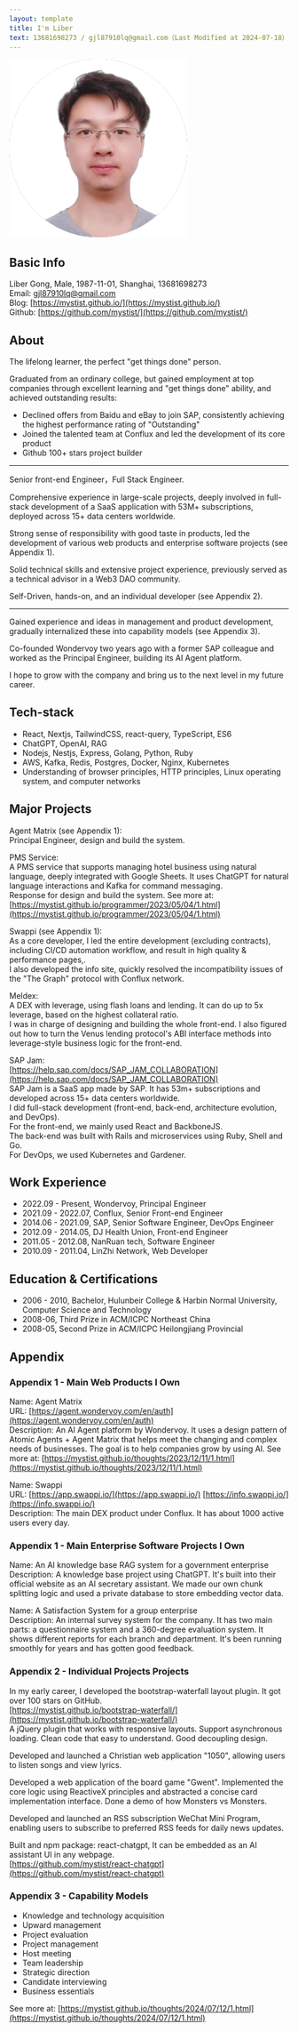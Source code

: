 ```yaml
---
layout: template
title: I'm Liber
text: 13681698273 / gjl87910lq@gmail.com（Last Modified at 2024-07-18）
---
```



<img src="/images/liber_cv_2.png" class="cv-image" />

## Basic Info

Liber Gong, Male, 1987-11-01, Shanghai, 13681698273  
Email: gjl87910lq@gmail.com  
Blog: [https://mystist.github.io/](https://mystist.github.io/)  
Github: [https://github.com/mystist/](https://github.com/mystist/)

## About

The lifelong learner, the perfect "get things done" person.

Graduated from an ordinary college, but gained employment at top companies through excellent learning and "get things done" ability, and achieved outstanding results:

- Declined offers from Baidu and eBay to join SAP, consistently achieving the highest performance rating of "Outstanding"
- Joined the talented team at Conflux and led the development of its core product
- Github 100+ stars project builder

---

Senior front-end Engineer，Full Stack Engineer.

Comprehensive experience in large-scale projects, deeply involved in full-stack development of a SaaS application with 53M+ subscriptions, deployed across 15+ data centers worldwide.

Strong sense of responsibility with good taste in products, led the development of various web products and enterprise software projects (see Appendix 1).

Solid technical skills and extensive project experience, previously served as a technical advisor in a Web3 DAO community.

Self-Driven, hands-on, and an individual developer (see Appendix 2).

---

Gained experience and ideas in management and product development, gradually internalized these into capability models (see Appendix 3).

Co-founded Wondervoy two years ago with a former SAP colleague and worked as the Principal Engineer, building its AI Agent platform.

I hope to grow with the company and bring us to the next level in my future career.

## Tech-stack

- React, Nextjs, TailwindCSS, react-query, TypeScript, ES6
- ChatGPT, OpenAI, RAG
- Nodejs, Nestjs, Express, Golang, Python, Ruby
- AWS, Kafka, Redis, Postgres, Docker, Nginx, Kubernetes
- Understanding of browser principles, HTTP principles, Linux operating system, and computer networks

## Major Projects

Agent Matrix (see Appendix 1):  
Principal Engineer, design and build the system.

PMS Service:  
A PMS service that supports managing hotel business using natural language, deeply integrated with Google Sheets. It uses ChatGPT for natural language interactions and Kafka for command messaging.  
Response for design and build the system. See more at: [https://mystist.github.io/programmer/2023/05/04/1.html](https://mystist.github.io/programmer/2023/05/04/1.html)

Swappi (see Appendix 1):  
As a core developer, I led the entire development (excluding contracts), including CI/CD automation workflow, and result in high quality & performance pages,.  
I also developed the info site, quickly resolved the incompatibility issues of the "The Graph" protocol with Conflux network.

Meldex:   
A DEX with leverage, using flash loans and lending. It can do up to 5x leverage, based on the highest collateral ratio.  
I was in charge of designing and building the whole front-end. I also figured out how to turn the Venus lending protocol's ABI interface methods into leverage-style business logic for the front-end.

SAP Jam:  
[https://help.sap.com/docs/SAP_JAM_COLLABORATION](https://help.sap.com/docs/SAP_JAM_COLLABORATION)  
SAP Jam is a SaaS app made by SAP. It has 53m+ subscriptions and developed across 15+ data centers worldwide.  
I did full-stack development (front-end, back-end, architecture evolution, and DevOps).   
For the front-end, we mainly used React and BackboneJS.   
The back-end was built with Rails and microservices using Ruby, Shell and Go.   
For DevOps, we used Kubernetes and Gardener.  

## Work Experience

- 2022.09 - Present, Wondervoy, Principal Engineer
- 2021.09 - 2022.07, Conflux, Senior Front-end Engineer
- 2014.06 - 2021.09, SAP, Senior Software Engineer, DevOps Engineer
- 2012.09 - 2014.05, DJ Health Union, Front-end Engineer
- 2011.05 - 2012.08, NanRuan tech, Software Engineer
- 2010.09 - 2011.04, LinZhi Network, Web Developer

## Education & Certifications

- 2006 - 2010, Bachelor, Hulunbeir College & Harbin Normal University, Computer Science and Technology
- 2008-06, Third Prize in ACM/ICPC Northeast China
- 2008-05, Second Prize in ACM/ICPC Heilongjiang Provincial

## Appendix

### Appendix 1 - Main Web Products I Own

Name: Agent Matrix  
URL: [https://agent.wondervoy.com/en/auth](https://agent.wondervoy.com/en/auth)  
Description: An AI Agent platform by Wondervoy. It uses a design pattern of Atomic Agents + Agent Matrix that helps meet the changing and complex needs of businesses. The goal is to help companies grow by using AI. See more at: [https://mystist.github.io/thoughts/2023/12/11/1.html](https://mystist.github.io/thoughts/2023/12/11/1.html)

Name: Swappi  
URL: [https://app.swappi.io/](https://app.swappi.io/) [https://info.swappi.io/](https://info.swappi.io/)  
Description: The main DEX product under Conflux. It has about 1000 active users every day.

### Appendix 1 - Main Enterprise Software Projects I Own

Name: An AI knowledge base RAG system for a government enterprise   
Description: A knowledge base project using ChatGPT. It's built into their official website as an AI secretary assistant. We made our own chunk splitting logic and used a private database to store embedding vector data.

Name: A Satisfaction System for a group enterprise  
Description: An internal survey system for the company. It has two main parts: a questionnaire system and a 360-degree evaluation system. It shows different reports for each branch and department. It's been running smoothly for years and has gotten good feedback.

### Appendix 2 - Individual Projects Projects

In my early career, I developed the bootstrap-waterfall layout plugin. It got over 100 stars on GitHub.  
[https://mystist.github.io/bootstrap-waterfall/](https://mystist.github.io/bootstrap-waterfall/)  
A jQuery plugin that works with responsive layouts. Support asynchronous loading. Clean code that easy to understand. Good decoupling design.  

Developed and launched a Christian web application "1050", allowing users to listen songs and view lyrics.

Developed a web application of the board game "Gwent". Implemented the core logic using ReactiveX principles and abstracted a concise card implementation interface. Done a demo of how Monsters vs Monsters.

Developed and launched an RSS subscription WeChat Mini Program, enabling users to subscribe to preferred RSS feeds for daily news updates.

Built and npm package: react-chatgpt, It can be embedded as an AI assistant UI in any webpage.  
[https://github.com/mystist/react-chatgpt](https://github.com/mystist/react-chatgpt)

### Appendix 3 - Capability Models

- Knowledge and technology acquisition
- Upward management
- Project evaluation
- Project management
- Host meeting
- Team leadership
- Strategic direction
- Candidate interviewing
- Business essentials

See more at: [https://mystist.github.io/thoughts/2024/07/12/1.html](https://mystist.github.io/thoughts/2024/07/12/1.html)
